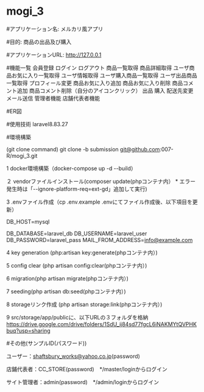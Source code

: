 # mogi_3

#アプリケーション名:
メルカリ風アプリ

#目的:
商品の出品及び購入

#アプリケーションURL:
http://127.0.0.1

#機能一覧
会員登録
ログイン
ログアウト
商品一覧取得
商品詳細取得
ユーザ商品お気に入り一覧取得
ユーザ情報取得
ユーザ購入商品一覧取得
ユーザ出品商品一覧取得
プロフィール変更
商品お気に入り追加
商品お気に入り削除
商品コメント追加
商品コメント削除（自分のアイコンクリック）
出品
購入
配送先変更
メール送信
管理者機能
店舗代表者機能

#ER図


#使用技術
laravel8.83.27

#環境構築

(git clone command)
git clone -b submission git@github.com:007-R/mogi_3.git

1 docker環境構築（docker-compose up -d --build）

２ vendorファイルインストール(composer update(phpコンテナ内） * エラー発生時は「--ignore-platform-req=ext-gd」追加して実行)

3 .envファイル作成（cp .env.example .envにてファイル作成後、以下項目を更新）

DB_HOST=mysql

DB_DATABASE=laravel_db
DB_USERNAME=laravel_user
DB_PASSWORD=laravel_pass
MAIL_FROM_ADDRESS=info@example.com

4 key generation (php:artisan key:generate(phpコンテナ内）)

5 config clear (php artisan config:clear(phpコンテナ内）)

6 migration(php artisan migrate(phpコンテナ内）)

7 seeding(php artisan db:seed(phpコンテナ内）)

8 storageリンク作成 (php artisan storage:link(phpコンテナ内）)

9 src/storage/app/publicに、以下URLの３フォルダを格納
https://drive.google.com/drive/folders/1SdU_ij84sd77fgcL6iNAKMYtQVPHKbuq?usp=sharing

#その他(サンプルID(パスワード))

ユーザー：shaftsbury_works@yahoo.co.jp(password)

店鋪代表者：CC_STORE(password)　*/master/loginからログイン

サイト管理者：admin(password)　*/admin/loginからログイン